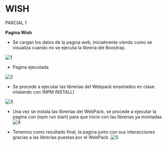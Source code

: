 # WISH


PARCIAL 1

**Pagina Wish**

                                                                 
 
- Se cargan los datos de la pagina web, inicialmente viendo como se visualiza cuando no se ejecuta la libreria del Boostrap. 

![1](https://user-images.githubusercontent.com/61033465/87610176-3e59fe00-c6ca-11ea-982b-3a4872a8f152.png)

- Pagina ejecutada

![2](https://user-images.githubusercontent.com/61033465/87610224-647f9e00-c6ca-11ea-85e2-862fc4f6628c.png)

- Se procede a ejecutar las librerias del Webpack enseñados en clase.
intalando con (NPM INSTALL)

![3](https://user-images.githubusercontent.com/61033465/87610399-e079e600-c6ca-11ea-8f22-c1b19b5a75ab.png)

- Una vez se instala las librerias del WebPack, se procede a ejecutar la pagina con (npm run start) para que inicie con las librerias ya montadas
![4](https://user-images.githubusercontent.com/61033465/87610428-eec80200-c6ca-11ea-9929-2f01036481ee.png)

- Tenemos como resultado final, la pagina junto con sus interacciones gracias a las librerias puestas por el WebPack.
![5](https://user-images.githubusercontent.com/61033465/87610696-aceb8b80-c6cb-11ea-87ee-6b16d0f20b92.png)
